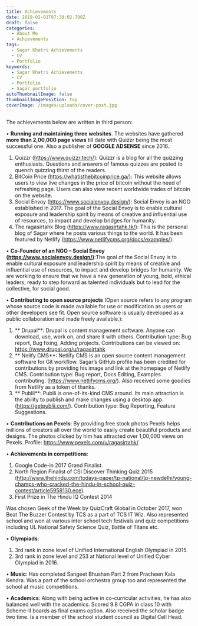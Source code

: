 ```yaml
---
title: Achievements
date: 2018-02-01T07:38:02.700Z
draft: false
categories:
  - About Me
  - Achievements
tags:
  - Sagar Khatri Achievements
  - CV
  - Portfolio
keywords:
  - Sagar Khatri Achievements
  - CV
  - Portfolio
  - Sagar portfolio
autoThumbnailImage: false
thumbnailImagePosition: top
coverImage: /images/uploads/cover-post.jpg
---
```

The achievements below are written in third person:

• **Running and maintaining three websites**. The websites have gathered **more than 2,00,000 page views** till date with Quizzr being the most successful one. Also a publisher of **GOOGLE ADSENSE** since 2016.:

1. Quizzr (https://www.quizzr.tech/): Quizzr is a blog for all the quizzing enthusiasts. Questions and answers of famous quizzes are posted to quench quizzing thirst of the readers.
2. BitCoin Price (https://whatisthebitcoinprice.ga/): This website allows users to view live changes in the price of bitcoin without the need of refreshing page. Users can also view recent worldwide trades of bitcoin on the website.
3. Social Envoy (https://www.socialenvoy.design/): Social Envoy is an NGO established in 2017. The goal of the Social Envoy is to enable cultural exposure and leadership spirit by means of creative and influential use of resources, to impact and develop bridges for humanity.
4. The ragasirtahk Blog (https://www.ragasirtahk.tk/): This is the personal blog of Sagar where he posts various things to the world. It has been featured by Netlify (https://www.netlifycms.org/docs/examples/).

• **Co-Founder of an NGO – Social Envoy (https://www.socialenvoy.design/)**:The goal of the Social Envoy is to enable cultural exposure and leadership spirit by means of creative and influential use of resources, to impact and develop bridges for humanity. We are working to ensure that we have a new generation of young, bold, ethical leaders; ready to step forward as talented individuals but to lead for the collective, for social good.

• **Contributing to open source projects** (Open source refers to any program whose source code is made available for use or modification as users or other developers see fit. Open source software is usually developed as a public collaboration and made freely available.):

1. ** Drupal**:  Drupal is content management software. Anyone can download, use, work on, and share it with others. Contribution type: Bug report, Bug fixing, Adding projects. Contributions can be viewed on: https://www.drupal.org/u/ragasirtahk
2. ** Nelify CMS**: Netlify CMS is an open source content management software for Git workflow. Sagar’s GitHub profile has been credited for contributions by providing his image and  link at the homepage of Netlify CMS. Contribution type: Bug report, Docs Editing, Examples contributing. (https://www.netlifycms.org/). Also received some goodies from Netlify as a token of thanks.
3. ** Publii**: Publii is one-of-its-kind CMS around. Its main attraction is the ability to publish and make changes using a desktop app. (https://getpublii.com/). Contribution type: Bug Reporting, Feature Suggestions.

• **Contributions on Pexels**: By providing free stock photos Pexels helps millions of creators all over the world to easily create beautiful products and designs. The photos clicked by him has attracted over 1,00,000 views on Pexels. Profile: https://www.pexels.com/u/ragasirtahk/

• **Achievements in competitions**:

1. Google Code-in 2017 Grand Finalist.
2. North Region Finalist of CSI Discover Thinking Quiz 2015 (http://www.thehindu.com/todays-paper/tp-national/tp-newdelhi/young-champs-who-cracked-the-hindu-in-school-quiz-contest/article5958130.ece).
3. First Prize in The Hindu IQ Contest 2014 

Was chosen Geek of the Week by QuizCraft Global in October 2017, won Beat The Buzzer Contest by TCS as a part of TCS IT Wiz. Also represented school and won at various inter school tech festivals and quiz competitions including UL National Safety Science Quiz, Battle of Titans etc. 

• **Olympiads**: 

1. 3rd rank in zone level of Unified International English Olympiad in 2015.
2. 3rd rank in zone level and 253 at National level of Unified Cyber Olympiad in 2016.

• **Music**: Has completed Sangeet Bhushan Part 2 from Pracheen Kala Kendra. Was a part of the school orchestra group too and represented the school at music competitions.

• **Academics**: Along with being active in co-curricular activities, he has also balanced well with the academics. Scored 9.8 CGPA in class 10 with Scheme-II boards as final exams option. Also received the scholar badge two time. Is a member of the school student council as Digital Cell Head.
